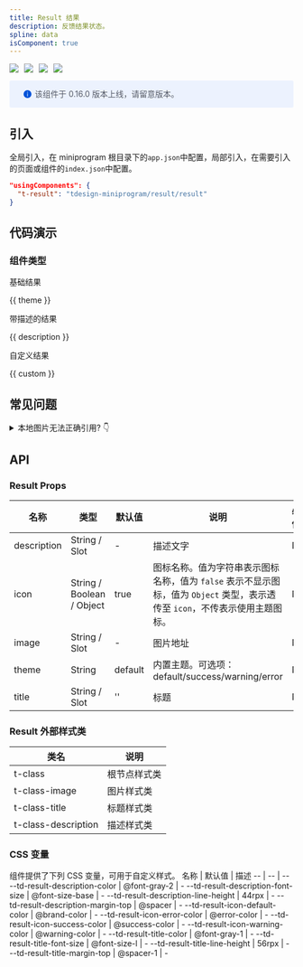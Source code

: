 ```yaml
---
title: Result 结果
description: 反馈结果状态。
spline: data
isComponent: true
---
```


<span class="coverages-badge" style="margin-right: 10px"><img src="https://img.shields.io/badge/coverages%3A%20lines-93%25-blue" /></span><span class="coverages-badge" style="margin-right: 10px"><img src="https://img.shields.io/badge/coverages%3A%20functions-100%25-blue" /></span><span class="coverages-badge" style="margin-right: 10px"><img src="https://img.shields.io/badge/coverages%3A%20statements-93%25-blue" /></span><span class="coverages-badge" style="margin-right: 10px"><img src="https://img.shields.io/badge/coverages%3A%20branches-25%25-red" /></span>

<div style="background: #ecf2fe; display: flex; align-items: center; line-height: 20px; padding: 14px 24px; border-radius: 3px; color: #555a65">
  <svg fill="none" viewBox="0 0 16 16" width="16px" height="16px" style="margin-right: 5px">
    <path fill="#0052d9" d="M8 15A7 7 0 108 1a7 7 0 000 14zM7.4 4h1.2v1.2H7.4V4zm.1 2.5h1V12h-1V6.5z" fillOpacity="0.9"></path>
  </svg>
  该组件于 0.16.0 版本上线，请留意版本。
</div>

## 引入

全局引入，在 miniprogram 根目录下的`app.json`中配置，局部引入，在需要引入的页面或组件的`index.json`中配置。

```json
"usingComponents": {
  "t-result": "tdesign-miniprogram/result/result"
}
```

## 代码演示

### 组件类型

基础结果

{{ theme }}

带描述的结果

{{ description }}

自定义结果

{{ custom }}

## 常见问题

<details>
  <summary>
    本地图片无法正确引用?
    <span class="icon">👇</span>
  </summary>
  <p style="margin-top: 10px; color: rgba(0, 0, 0, .6)">
    建议使用绝对路径，而不是相对路径。绝对路径以 app.json 所在位置为基准。
  </p>
</details>

## API
### Result Props

名称 | 类型 | 默认值 | 说明 | 必传
-- | -- | -- | -- | --
description | String / Slot | - | 描述文字 | N
icon | String / Boolean / Object | true | 图标名称。值为字符串表示图标名称，值为 `false` 表示不显示图标，值为 `Object` 类型，表示透传至 `icon`，不传表示使用主题图标。 | N
image | String / Slot | - | 图片地址 | N
theme | String | default | 内置主题。可选项：default/success/warning/error | N
title | String / Slot | '' | 标题 | N

### Result 外部样式类
类名 | 说明
-- | -- 
t-class | 根节点样式类
t-class-image | 图片样式类
t-class-title | 标题样式类
t-class-description | 描述样式类

### CSS 变量
组件提供了下列 CSS 变量，可用于自定义样式。
名称 | 默认值 | 描述 
-- | -- | --
--td-result-description-color | @font-gray-2 | - 
--td-result-description-font-size | @font-size-base | - 
--td-result-description-line-height | 44rpx | - 
--td-result-description-margin-top | @spacer | - 
--td-result-icon-default-color | @brand-color | - 
--td-result-icon-error-color | @error-color | - 
--td-result-icon-success-color | @success-color | - 
--td-result-icon-warning-color | @warning-color | - 
--td-result-title-color | @font-gray-1 | - 
--td-result-title-font-size | @font-size-l | - 
--td-result-title-line-height | 56rpx | - 
--td-result-title-margin-top | @spacer-1 | - 
